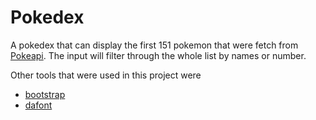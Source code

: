# Pokedex 

A pokedex that can display the first 151 pokemon that were fetch from [Pokeapi](https://pokeapi.co/). The input will filter through the whole list by names or number. 

Other tools that were used in this project were 
- [bootstrap](https://getbootstrap.com/)  
- [dafont](https://www.dafont.com/)


